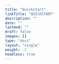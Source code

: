 ```yaml
---
title: "Quickstart"
linkTitle: "QUICKSTART"
description: ""
date: ""
lastmod: ""
draft: false
images: []
type: "docs"
layout: "single"
weight: -2
headless: true
---
```

